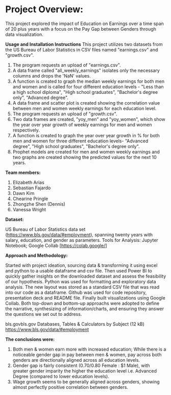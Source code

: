 # Project Overview:
This project explored the impact of Education on Earnings over a time span of 20 plus years with a focus on the Pay Gap between Genders through data visualization. 

**Usage and Installation Instructions**
This project utilizes two datasets from the US Bureau of Labor Statistics in CSV files named "earnings.csv" and "growth.csv".
1) The program requests an upload of "earnings.csv".
2) A data frame called "all_weekly_earnings" isolates only the necessary columns and drops the 'NaN' values.
3) A function is created to graph the median weekly earnings for both men and women and is called for four different education levels - "Less than a high school diploma", "High school graduates", "Bachelor's degree only", "Advanced degree".
4) A data frame and scatter plot is created showing the correlation value between men and women weekly earnings for each education level.
5) The program requests an upload of "growth.csv".
6) Two data frames are created, "yoy_men" and "yoy_women", which show the year over year growth of weekly earnings for men and women respectively.
7) A function is created to graph the year over year growth in % for both men and women for three different education levels- "Advanced degree", "High school graduates", "Bachelor's degree only".
8) Prophet models are created for men and women weekly earnings and two graphs are created showing the predicted values for the next 10 years.

**Team members:**

1. Elizabeth Arias 
2. Sebastian Fajardo 
3. Dawn Kim 
4. Chearine Pringle 
5. Zhongzhe Shen (Dennis) 
6. Vanessa Wright

**Dataset:**

US Bureau of Labor Statistics data set (https://www.bls.gov/data/#employment), spanning twenty years with salary, education, and gender as parameters.
Tools for Analysis:
Jupyter Notebook; Google Collab [https://colab.google/]

**Approach and Methodology:**

Started with project ideation, sourcing data & transforming it using excel and python to a usable dataframe and csv file. Then used Power BI to quickly gather insights on the downloaded  dataset and assess the feasibility of our hypothesis. Python was used for formatting and exploratory data analysis. The new layout was stored as a standard
CSV file that was read into our code as a dataframe. Github was used for code repository, presentation deck and README file. Finally built visualizations using Google Collab. Both top-down and bottom-up approachs were adopted to define the narrative, synthesizing of information/charts, and ensuring they answer the questions we set out to address.

bls.govbls.gov
Databases, Tables & Calculators by Subject (12 kB)
https://www.bls.gov/data/#employment

**The conclusions were:**

1) Both men & women earn more with increased education; While there is a noticeable gender gap in pay between men & women, pay across both genders are directionally aligned across all education levels.
2) Gender gap is fairly consistent ($0.70/$0.80 Female : $1 Male), with greater gender imparity the higher the education level i.e. Advanced Degree (compared to lower education levels).
3) Wage growth seems to be generally aligned across genders, showing almost perfectly positive correlation between genders.
